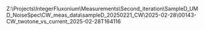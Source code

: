 Z:\Projects\IntegerFluxonium\Measurements\Second_iteration\SampleD_UMD_NoiseSpec\CW_meas_data\sampleD_20250221_CW\2025-02-28\00143-CW_twotone_vs_current_2025-02-28T164116